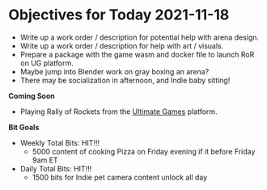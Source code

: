 # Objectives for Today 2021-11-18

- Write up a work order / description for potential help with arena design.
- Write up a work order / description for help with art / visuals.
- Prepare a package with the game wasm and docker file to launch RoR on UG platform.
- Maybe jump into Blender work on gray boxing an arena?
- There may be socialization in afternoon, and Indie baby sitting!

**Coming Soon**

- Playing Rally of Rockets from the [Ultimate Games](https://ultimate.games/) platform.

**Bit Goals**

- Weekly Total Bits: HIT!!!
  - 5000 content of cooking Pizza on Friday evening if it before Friday 9am ET
- Daily Total Bits: HIT!!!
  - 1500 bits for Indie pet camera content unlock all day

